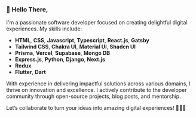 ### 👋 Hello There,

I'm a passionate software developer focused on creating delightful digital experiences. My skills include:

- **HTML**, **CSS**, **Javascript**, **Typescript**, **React.js**, **Gatsby**
- **Tailwind CSS**, **Chakra UI**, **Material UI**, **Shadcn UI**
- **Prisma**, **Vercel**, **Supabase**, **Mongo DB**
- **Express.js**, **Python**, **Django**, **Next.js**
- **Redux**
- **Flutter**, **Dart**

With experience in delivering impactful solutions across various domains, I thrive on innovation and excellence. I actively contribute to the developer community through open-source projects, blog posts, and mentorship.

Let’s collaborate to turn your ideas into amazing digital experiences! 👨‍💻✨
